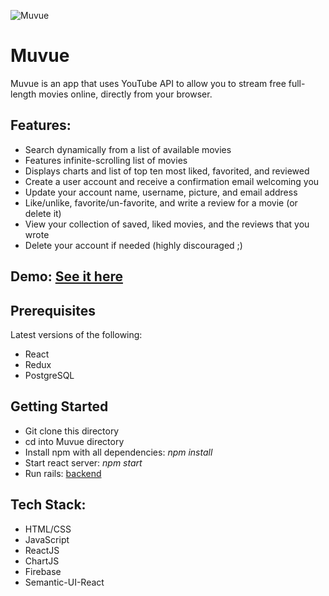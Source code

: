 ![Muvue](https://i.imgur.com/0n6RVEJ.png)

# Muvue
Muvue is an app that uses YouTube API to allow you to stream free full-length movies online, directly from your browser.

## Features:
* Search dynamically from a list of available movies
* Features infinite-scrolling list of movies
* Displays charts and list of top ten most liked, favorited, and reviewed
* Create a user account and receive a confirmation email welcoming you
* Update your account name, username, picture, and email address
* Like/unlike, favorite/un-favorite, and write a review for a movie (or delete it)
* View your collection of saved, liked movies, and the reviews that you wrote
* Delete your account if needed (highly discouraged ;)

##  Demo: [See it here](https://www.youtube.com/watch?v=UcMHDkl9_go)

## Prerequisites
Latest versions of the following:
- React
- Redux
- PostgreSQL


## Getting Started
- Git clone this directory
- cd into Muvue directory
- Install npm with all dependencies:
  *npm install*
- Start react server:
  *npm start*
- Run rails: [backend](https://github.com/scypher6/muvue_backend)
  
## Tech Stack:
- HTML/CSS
- JavaScript
- ReactJS
- ChartJS
- Firebase
- Semantic-UI-React
